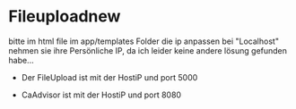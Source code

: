 # Fileuploadnew

bitte im html file im app/templates Folder die ip anpassen bei "Localhost" nehmen sie ihre Persönliche IP, da ich leider keine andere lösung gefunden habe...



- Der FileUpload ist mit der HostiP und port 5000 


- CaAdvisor ist mit der HostiP und port 8080
